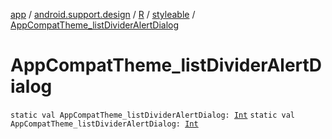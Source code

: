 [app](../../../index.md) / [android.support.design](../../index.md) / [R](../index.md) / [styleable](index.md) / [AppCompatTheme_listDividerAlertDialog](./-app-compat-theme_list-divider-alert-dialog.md)

# AppCompatTheme_listDividerAlertDialog

`static val AppCompatTheme_listDividerAlertDialog: `[`Int`](https://kotlinlang.org/api/latest/jvm/stdlib/kotlin/-int/index.html)
`static val AppCompatTheme_listDividerAlertDialog: `[`Int`](https://kotlinlang.org/api/latest/jvm/stdlib/kotlin/-int/index.html)
